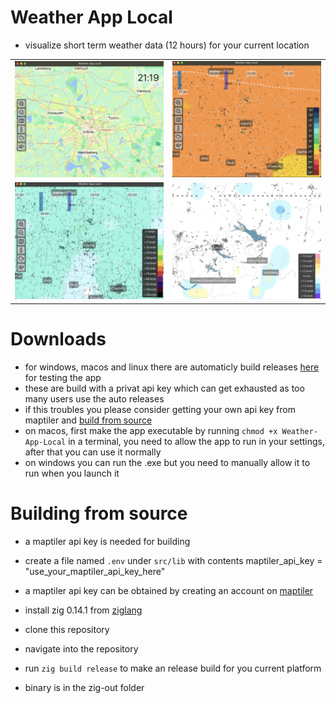 # Weather App Local
- visualize short term weather data (12 hours) for your current location

<table>
  <tr>
    <td><img src="map-example.png" alt="map example" width="500"/></td>
    <td><img src="temp-example.png" alt="temperature example" width="500"/></td>
  </tr>
  <tr>
    <td><img src="wind-example.png" alt="wind example" width="500"/></td>
      <td><img src="rain-example.png" alt="rain example" width="500"/></td>
  </tr>
</table>

# Downloads
- for windows, macos and linux there are automaticly build releases [here](https://github.com/nat3Github/weather-app-local/releases) for testing the app
- these are build with a privat api key which can get exhausted as too many users use the auto releases
- if this troubles you please consider getting your own api key from maptiler and [build from source](#Building-from-source)
- on macos, first make the app executable by running `chmod +x Weather-App-Local` in a terminal, you need to allow the app to run in your settings, after that you can use it normally
- on windows you can run the .exe but you need to manually allow it to run when you launch it


# Building from source
- a maptiler api key is needed for building
- create a file named `.env` under `src/lib` with contents maptiler_api_key = "use_your_maptiler_api_key_here"
- a maptiler api key can be obtained by creating an account on [maptiler](https://cloud.maptiler.com/auth/widget?next=https://cloud.maptiler.com/maps/)

- install zig 0.14.1 from  [ziglang](https://ziglang.org/download/)
- clone this repository
- navigate into the repository
- run `zig build release` to make an release build for you current platform
- binary is in the zig-out folder

